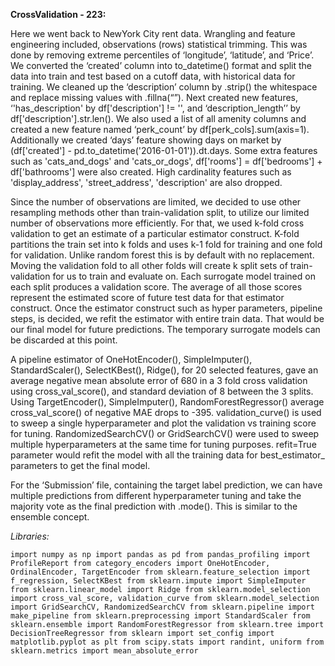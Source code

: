 **CrossValidation - 223:** 

Here we went back to NewYork City rent data. Wrangling and feature engineering included, observations (rows) statistical trimming. This was done by removing extreme percentiles of ‘longitude’, ‘latitude’, and ‘Price’. We converted the ‘created’ column into to_datetime() format and split the data into train and test based on a cutoff data, with historical data for training. We cleaned up the ‘description’ column by .strip() the whitespace and replace missing values with .fillna(“”). Next created new features, ‘'has_description' by df['description'] != '', and ‘description_length’’ by df['description'].str.len(). We also used a list of all amenity columns and created a new feature named ‘perk_count’ by df[perk_cols].sum(axis=1). Additionally we created ‘days’ feature showing days on market by (df['created'] - pd.to_datetime('2016-01-01')).dt.days. Some extra features such as 'cats_and_dogs' and 'cats_or_dogs', df['rooms'] = df['bedrooms'] + df['bathrooms'] were also created. High cardinality features such as 'display_address', 'street_address', 'description' are also dropped. 

Since the number of observations are limited, we decided to use other resampling methods other than train-validation split, to utilize our limited number of observations more efficiently. For that, we used k-fold cross validation to get an estimate of a particular estimator construct. K-fold partitions the train set into k folds and uses k-1 fold for training and one fold for validation. Unlike random forest this is by default with no replacement. Moving the validation fold to all other folds will create k split sets of train-validation for us to train and evaluate on. Each surrogate model trained on each split produces a validation score. The average of all those scores represent the estimated score of future test data for that estimator construct. Once the estimator construct such as hyper parameters, pipeline steps, is decided, we refit the estimator with entire train data. That would be our final model for future predictions. The temporary surrogate models can be discarded at this point.

A pipeline estimator of OneHotEncoder(), SimpleImputer(), StandardScaler(), SelectKBest(), Ridge(), for 20 selected features, gave an average negative mean absolute error of 680  in a 3 fold cross validation using cross_val_score(), and standard deviation of 8 between the 3 splits. Using TargetEncoder(), SimpleImputer(), RandomForestRegressor() average cross_val_score() of negative MAE drops to -395. validation_curve() is used to sweep a single hyperparameter and plot the validation vs training score for tuning. RandomizedSearchCV() or GridSearchCV() were used to sweep multiple hyperparameters at the same time for tuning purposes. refit=True parameter would refit the model with all the training data for best_estimator_ parameters to get the final model. 

For the ‘Submission’ file, containing the target label prediction, we can have multiple predictions from different hyperparameter tuning and take the majority vote as the final prediction with .mode(). This is similar to the ensemble concept.

*Libraries:*

`import numpy as np
import pandas as pd
from pandas_profiling import ProfileReport
from category_encoders import OneHotEncoder, OrdinalEncoder, TargetEncoder
from sklearn.feature_selection import f_regression, SelectKBest
from sklearn.impute import SimpleImputer
from sklearn.linear_model import Ridge
from sklearn.model_selection import cross_val_score, validation_curve
from sklearn.model_selection import GridSearchCV, RandomizedSearchCV
from sklearn.pipeline import make_pipeline
from sklearn.preprocessing import StandardScaler
from sklearn.ensemble import RandomForestRegressor
from sklearn.tree import DecisionTreeRegressor
from sklearn import set_config
import matplotlib.pyplot as plt
from scipy.stats import randint, uniform
from sklearn.metrics import mean_absolute_error`
